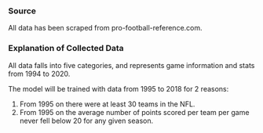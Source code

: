 ### Source
All data has been scraped from pro-football-reference.com. 

### Explanation of Collected Data 
All data falls into five categories, and represents game information and stats from 1994 to 2020. 

The model will be trained with data from 1995 to 2018 for 2 reasons: 
1. From 1995 on there were at least 30 teams in the NFL.
2. From 1995 on the average number of points scored per team per game never fell below 20 for any given season. 

